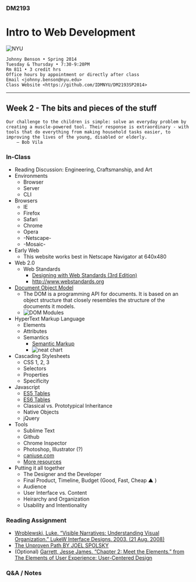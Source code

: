 ### DM2193

# Intro to Web Development

![NYU](https://cloud.githubusercontent.com/assets/238022/5893409/ba1adc36-a4b0-11e4-99e3-a267b37fc726.png)

    Johnny Benson • Spring 2014
    Tuesday & Thursday • 7:30-9:20PM
    Rm 811 • 3 credit hrs
    Office hours by appointment or directly after class
    Email <johnny.benson@nyu.edu>
    Class Website <https://github.com/IDMNYU/DM2193SP2014>

---

## Week 2 - The bits and pieces of the stuff

    Our challenge to the children is simple: solve an everyday problem by creating a muscle-powered tool. Their response is extraordinary - with tools that do everything from making household tasks easier, to improving the lives of the young, disabled or elderly.
        — Bob Vila

### In-Class

* Reading Discussion: Engineering, Craftsmanship, and Art
* Environments
  * Browser
  * Server 
  * CLI
* Browsers
  * IE
  * Firefox
  * Safari
  * Chrome
  * Opera
  * -Netscape-
  * -Mosaic-
* Early Web 
  * This website works best in Netscape Navigator at 640x480
* Web 2.0
  * Web Standards
    * [Designing with Web Standards (3rd Edition)](http://www.amazon.com/Designing-Web-Standards-Jeffrey-Zeldman/dp/0321616952)
    * http://www.webstandards.org
* [Document Object Model](http://www.w3.org/TR/DOM-Level-3-Core/introduction.html)
  * The DOM is a programming API for documents. It is based on an object structure that closely resembles the structure of the documents it models.
  * ![DOM Modules](http://j-hnnybens-n.com/capture/zkgst.png)
* HyperText Markup Language
  * Elements
  * Attributes
  * Semantics
    * [Semantic Markup](http://en.wikipedia.org/wiki/Semantic_HTML)
    * ![neat chart](http://html5doctor.com/downloads/h5d-sectioning-flowchart.png)
* Cascading Stylesheets
  * CSS 1, 2, 3
  * Selectors
  * Properties
  * Specificity
* Javascript
  * [ES5 Tables](http://kangax.github.io/compat-table/es5)
  * [ES6 Tables](http://kangax.github.io/compat-table/es6)
  * Classical vs. Prototypical Inheritance
  * Native Objects
  * jQuery
* Tools
  * Sublime Text
  * Github
  * Chrome Inspector
  * Photoshop, Illustrator (?)
  * [caniuse.com](http://caniuse.com)
  * [More resources](../dm2193_resources.md)
* Putting it all together
  * The Designer and the Developer
  * Final Product, Timeline, Budget (Good, Fast, Cheap ▲ )
  * Audience
  * User Interface vs. Content 
  * Heirarchy and Organization
  * Usability and Intentionality

### Reading Assignment
* [Wroblewski, Luke. “Visible Narratives: Understanding Visual Organization.” LukeW Interface Designs. 2003. (21 Aug. 2008)](http://www.lukew.com/resources/articles/visible_narratives.html)
* [The Unproven Path BY JOEL SPOLSKY](http://www.inc.com/magazine/20081101/how-hard-could-it-be-the-unproven-path.html)
* (Optional) [Garrett, Jesse James. “Chapter 2: Meet the Elements.” from The Elements of User Experience: User-Centered Design](http://www.jjg.net/elements/pdf/elements_ch02.pdf)

### Q&A / Notes
